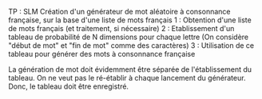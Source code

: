 TP : SLM
Création d'un générateur de mot aléatoire à consonnance française, sur la base d'une liste de mots français
1 : Obtention d'une liste de mots français (et traitement, si nécessaire)
2 : Etablissement d'un tableau de probabilité de N dimensions pour chaque lettre (On considère "début de mot" et "fin de mot" comme des caractères)
3 : Utilisation de ce tableau pour générer des mots à consonnance française 

La génération de mot doit évidemment être séparée de l'établissement du tableau. On ne veut pas le ré-établir à chaque lancement du générateur. Donc, le tableau doit être enregistré. 